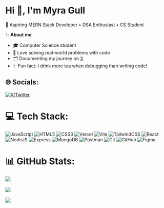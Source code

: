 # Hi 👋, I'm Myra Gull  
🌟 Aspiring MERN Stack Developer • DSA Enthusiast • CS Student

✨ **About me**  
- 🎓 Computer Science student  
- 🧩 Love solving real-world problems with code  
- 🗂️ Documenting my journey on [X](https://x.com/MyraCodes_)  
- ✨ Fun fact: I drink more tea when debugging than writing code!

## 🌐 Socials:  
[![X/Twitter](https://img.shields.io/badge/Twitter-%231DA1F2.svg?logo=twitter&logoColor=white)](https://x.com/MyraCodes_)

# 💻 Tech Stack:  
![JavaScript](https://img.shields.io/badge/javascript-%23323330.svg?style=for-the-badge&logo=javascript&logoColor=%23F7DF1E) 
![HTML5](https://img.shields.io/badge/html5-%23E34F26.svg?style=for-the-badge&logo=html5&logoColor=white) 
![CSS3](https://img.shields.io/badge/css3-%231572B6.svg?style=for-the-badge&logo=css3&logoColor=white) 
![Vercel](https://img.shields.io/badge/vercel-%23000000.svg?style=for-the-badge&logo=vercel&logoColor=white) 
![Vite](https://img.shields.io/badge/vite-%23646CFF.svg?style=for-the-badge&logo=vite&logoColor=white) 
![TailwindCSS](https://img.shields.io/badge/tailwindcss-%2338B2AC.svg?style=for-the-badge&logo=tailwind-css&logoColor=white) 
![React](https://img.shields.io/badge/react-%2320232a.svg?style=for-the-badge&logo=react&logoColor=%2361DAFB) 
![NodeJS](https://img.shields.io/badge/node.js-6DA55F?style=for-the-badge&logo=node.js&logoColor=white) 
![Express](https://img.shields.io/badge/express-%23000000.svg?style=for-the-badge&logo=express&logoColor=white)
![MongoDB](https://img.shields.io/badge/mongodb-%2347A248.svg?style=for-the-badge&logo=mongodb&logoColor=white)
![Postman](https://img.shields.io/badge/postman-%23FF6C37.svg?style=for-the-badge&logo=postman&logoColor=white)
![Git](https://img.shields.io/badge/git-%23F05032.svg?style=for-the-badge&logo=git&logoColor=white)
![GitHub](https://img.shields.io/badge/github-%23181717.svg?style=for-the-badge&logo=github&logoColor=white)
![Figma](https://img.shields.io/badge/figma-%23F24E1E.svg?style=for-the-badge&logo=figma&logoColor=white)

# 📊 GitHub Stats:  
![](https://github-readme-stats.vercel.app/api?username=Myragull&theme=dark&hide_border=false&include_all_commits=false&count_private=false)<br/>  
![](https://nirzak-streak-stats.vercel.app/?user=Myragull&theme=dark&hide_border=false)<br/>  
![](https://github-readme-stats.vercel.app/api/top-langs/?username=Myragull&theme=dark&hide_border=false&include_all_commits=false&count_private=false&layout=compact)

